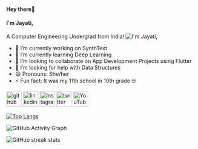 ####                                                              Hey there👋
####                                                              I'm Jayati,
   A Computer Engineering Undergrad from India!
  ![I'm Jayati,](https://media.giphy.com/media/LMcB8XospGZO8UQq87/giphy.gif)



- 🔭 I’m currently working on SynthText 
- 🌱 I’m currently learning Deep Learning 
- 👯 I’m looking to collaborate on App Development Projects using Flutter 
- 🤔 I’m looking for help with Data Structures 
- 😄 Pronouns: She/her 
- ⚡ Fun fact: It was my 11th school in 10th grade 🤓 


[<img src='https://cdn.jsdelivr.net/npm/simple-icons@3.0.1/icons/github.svg' alt='github' height='40'>](https://github.com/jayatimishra)  [<img src='<img src="https://img.icons8.com/small/48/000000/github.png"/>' alt='linkedin' height='40'>](https://www.linkedin.com/in/jayati-mishra-b1084a1bb/)  [<img src='https://cdn.jsdelivr.net/npm/simple-icons@3.0.1/icons/instagram.svg' alt='instagram' height='40'>](https://www.instagram.com/_jayatimishra_/)  [<img src='https://cdn.jsdelivr.net/npm/simple-icons@3.0.1/icons/twitter.svg' alt='twitter' height='40'>](https://twitter.com/HermGrange23)  [<img src='https://cdn.jsdelivr.net/npm/simple-icons@3.0.1/icons/youtube.svg' alt='YouTube' height='40'>](https://www.youtube.com/channel/vM6rCfGw-d3jcQFj5r35ZQ)  

[![Top Langs](https://github-readme-stats.vercel.app/api/top-langs/?username=jayatimishra&show_icons=true&theme=radical)](https://github.com/anuraghazra/github-readme-stats)

![GitHub Activity Graph](https://activity-graph.herokuapp.com/graph?username=jayatimishra&show_icons=true&theme=radical)  

![GitHub streak stats](https://github-readme-streak-stats.herokuapp.com/?user=jayatimishra&show_icons=true&theme=radical)  

